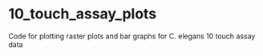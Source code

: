 # 10_touch_assay_plots
Code for plotting raster plots and bar graphs for C. elegans 10 touch assay data
